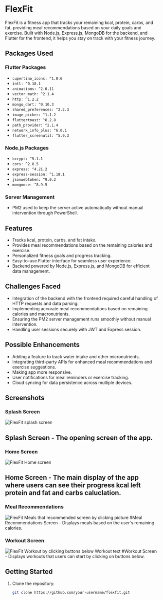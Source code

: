 # FlexFit

FlexFit is a fitness app that tracks your remaining kcal, protein, carbs, and fat, providing meal recommendations based on your daily goals and exercise. Built with Node.js, Express.js, MongoDB for the backend, and Flutter for the frontend, it helps you stay on track with your fitness journey.

## Packages Used

### Flutter Packages
- `cupertino_icons: ^1.0.6`
- `intl: ^0.18.1`
- `animations: ^2.0.11`
- `vector_math: ^2.1.4`
- `http: ^1.2.2`
- `mongo_dart: ^0.10.3`
- `shared_preferences: ^2.2.3`
- `image_picker: ^1.1.2`
- `fluttertoast: ^8.2.8`
- `path_provider: ^2.1.4`
- `network_info_plus: ^6.0.1`
- `flutter_screenutil: ^5.9.3`

### Node.js Packages
- `bcrypt: ^5.1.1`
- `cors: ^2.8.5`
- `express: ^4.21.2`
- `express-session: ^1.18.1`
- `jsonwebtoken: ^9.0.2`
- `mongoose: ^8.9.5`

### Server Management
- PM2 used to keep the server active automatically without manual intervention through PowerShell.

## Features
- Tracks kcal, protein, carbs, and fat intake.
- Provides meal recommendations based on the remaining calories and exercise.
- Personalized fitness goals and progress tracking.
- Easy-to-use Flutter interface for seamless user experience.
- Backend powered by Node.js, Express.js, and MongoDB for efficient data management.

## Challenges Faced
- Integration of the backend with the frontend required careful handling of HTTP requests and data parsing.
- Implementing accurate meal recommendations based on remaining calories and macronutrients.
- Ensuring the PM2 server management runs smoothly without manual intervention.
- Handling user sessions securely with JWT and Express session.

## Possible Enhancements
- Adding a feature to track water intake and other micronutrients.
- Integrating third-party APIs for enhanced meal recommendations and exercise suggestions.
- Making app more responsive.
- User notifications for meal reminders or exercise tracking.
- Cloud syncing for data persistence across multiple devices.

## Screenshots

### Splash Screen
![FlexFit splash screen](assets/screenshot1.jpeg?raw=true)
## Splash Screen - The opening screen of the app.

### Home Screen
![FlexFit Home screen](assets/screenshot2.jpeg?raw=true)
## Home Screen - The main display of the app where users can see their progress kcal left protein and fat and carbs caluclation.

### Meal Recommendations
![FlexFit Meals that recommended screen by clicking picture](assets/screenshot3.jpeg?raw=true)
#Meal Recommendations Screen - Displays meals based on the user's remaining calories.

### Workout Screen
![FlexFit Workout by clicking buttons below Workout text](/assets/screenshot4.jpeg?raw=true)
#Workout Screen - Displays workouts that users can start by clicking on buttons below.





## Getting Started

1. Clone the repository:
   ```bash
   git clone https://github.com/your-username/flexfit.git
